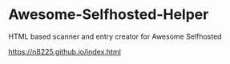 # Awesome-Selfhosted-Helper
HTML based scanner and entry creator for Awesome Selfhosted

https://n8225.github.io/index.html

